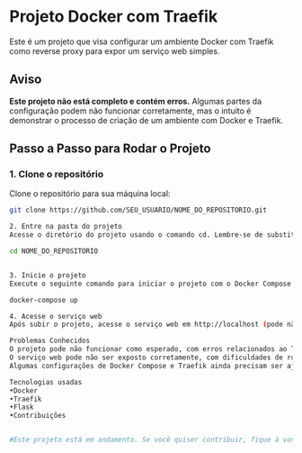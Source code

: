 # Projeto Docker com Traefik

Este é um projeto que visa configurar um ambiente Docker com Traefik como reverse proxy para expor um serviço web simples.

## Aviso

**Este projeto não está completo e contém erros.** Algumas partes da configuração podem não funcionar corretamente, mas o intuito é demonstrar o processo de criação de um ambiente com Docker e Traefik.

## Passo a Passo para Rodar o Projeto

### 1. Clone o repositório

Clone o repositório para sua máquina local:

```bash
git clone https://github.com/SEU_USUARIO/NOME_DO_REPOSITORIO.git

2. Entre na pasta do projeto
Acesse o diretório do projeto usando o comando cd. Lembre-se de substituir NOME_DO_REPOSITORIO pelo nome real do seu repositório.

cd NOME_DO_REPOSITORIO


3. Inicie o projeto
Execute o seguinte comando para iniciar o projeto com o Docker Compose:

docker-compose up

4. Acesse o serviço web
Após subir o projeto, acesse o serviço web em http://localhost (pode não funcionar devido a problemas conhecidos).

Problemas Conhecidos
O projeto pode não funcionar como esperado, com erros relacionados ao Traefik.
O serviço web pode não ser exposto corretamente, com dificuldades de roteamento através do Traefik.
Algumas configurações de Docker Compose e Traefik ainda precisam ser ajustadas para um funcionamento adequado.

Tecnologias usadas
•Docker
•Traefik
•Flask 
•Contribuições


#Este projeto está em andamento. Se você quiser contribuir, fique à vontade para criar um fork e enviar um pull request com sugestões de melhorias ou correções.

   
